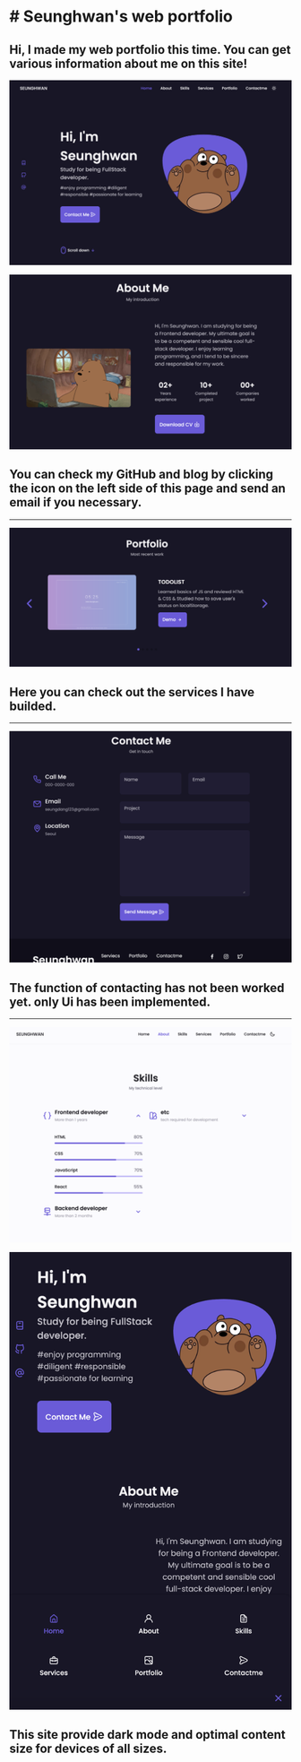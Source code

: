 # # Seunghwan's web portfolio

Hi, I made my web portfolio this time. You can get various information about me on this site!
---

![image](/demo/1.png)

![image](/demo/2.png)

You can check my GitHub and blog by clicking the icon on the left side of this page and send an email if you necessary.
---

---

![image](/demo/3.png)

Here you can check out the services I have builded.
---

---

![image](/demo/4.png)

The function of contacting has not been worked yet. only Ui has been implemented.
---

---

![image](/demo/5.png)

![image](/demo/6.png)

This site provide dark mode and optimal content size for devices of all sizes.
---


